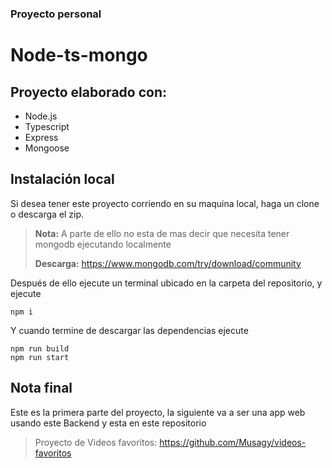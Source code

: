 
### Proyecto personal
# Node-ts-mongo

## Proyecto elaborado con:
- Node.js
- Typescript
- Express
- Mongoose

## Instalación local
Si desea tener este proyecto corriendo en su maquina local, haga un clone o descarga el zip.
> **Nota:** A parte de ello no esta de mas decir que necesita tener mongodb ejecutando localmente
>
> **Descarga:** https://www.mongodb.com/try/download/community

Después de ello ejecute un terminal ubicado en la carpeta del repositorio, y ejecute

```
npm i
```

Y cuando termine de descargar las dependencias ejecute

```
npm run build
npm run start
```

## Nota final
Este es la primera parte del proyecto, la siguiente va a ser una app web usando este Backend y esta en este repositorio

> Proyecto de Videos favoritos: https://github.com/Musagy/videos-favoritos
